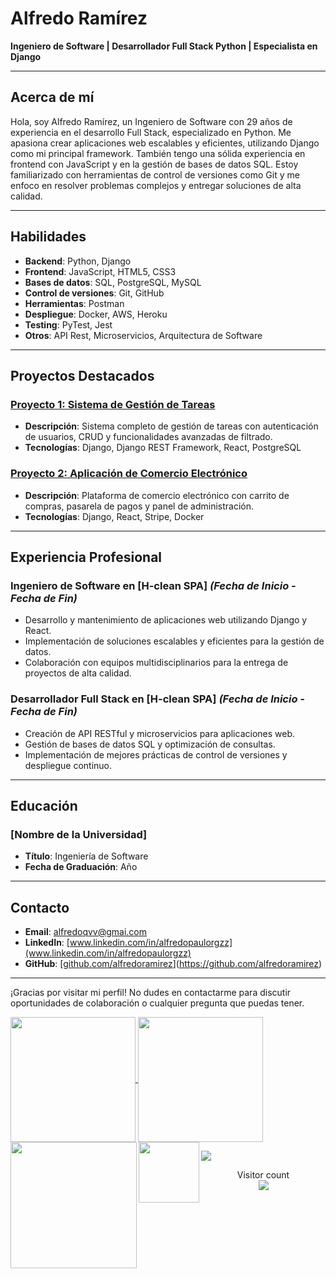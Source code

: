 # Alfredo Ramírez

**Ingeniero de Software | Desarrollador Full Stack Python | Especialista en Django**

---

## Acerca de mí

Hola, soy Alfredo Ramírez, un Ingeniero de Software con 29 años de experiencia en el desarrollo Full Stack, especializado en Python. Me apasiona crear aplicaciones web escalables y eficientes, utilizando Django como mi principal framework. También tengo una sólida experiencia en frontend con JavaScript y en la gestión de bases de datos SQL. Estoy familiarizado con herramientas de control de versiones como Git y me enfoco en resolver problemas complejos y entregar soluciones de alta calidad.

---

## Habilidades

- **Backend**: Python, Django
- **Frontend**: JavaScript, HTML5, CSS3
- **Bases de datos**: SQL, PostgreSQL, MySQL
- **Control de versiones**: Git, GitHub
- **Herramientas**: Postman
- **Despliegue**: Docker, AWS, Heroku
- **Testing**: PyTest, Jest
- **Otros**: API Rest, Microservicios, Arquitectura de Software

---

## Proyectos Destacados

### [Proyecto 1: Sistema de Gestión de Tareas](https://github.com/alfredoramirez/proyecto1)
- **Descripción**: Sistema completo de gestión de tareas con autenticación de usuarios, CRUD y funcionalidades avanzadas de filtrado.
- **Tecnologías**: Django, Django REST Framework, React, PostgreSQL

### [Proyecto 2: Aplicación de Comercio Electrónico](https://github.com/alfredoramirez/proyecto2)
- **Descripción**: Plataforma de comercio electrónico con carrito de compras, pasarela de pagos y panel de administración.
- **Tecnologías**: Django, React, Stripe, Docker

---

## Experiencia Profesional

### Ingeniero de Software en [H-clean SPA] _(Fecha de Inicio - Fecha de Fin)_
- Desarrollo y mantenimiento de aplicaciones web utilizando Django y React.
- Implementación de soluciones escalables y eficientes para la gestión de datos.
- Colaboración con equipos multidisciplinarios para la entrega de proyectos de alta calidad.

### Desarrollador Full Stack en [H-clean SPA] _(Fecha de Inicio - Fecha de Fin)_
- Creación de API RESTful y microservicios para aplicaciones web.
- Gestión de bases de datos SQL y optimización de consultas.
- Implementación de mejores prácticas de control de versiones y despliegue continuo.

---

## Educación

### [Nombre de la Universidad]
- **Título**: Ingeniería de Software
- **Fecha de Graduación**: Año

---

## Contacto

- **Email**: [alfredoqvv@gmai.com](alfredoqvv@gmai.comm)
- **LinkedIn**: [www.linkedin.com/in/alfredopaulorgzz](www.linkedin.com/in/alfredopaulorgzz)
- **GitHub**: [[github.com/alfredoramirez](https://github.com/Alfredo-Paulo)](https://github.com/alfredoramirez)

---

¡Gracias por visitar mi perfil! No dudes en contactarme para discutir oportunidades de colaboración o cualquier pregunta que puedas tener.

<a href="#">
  <img height=200 align="center" src="https://my-stats-43gk.vercel.app/api?username=blocage&show_icons=true&theme=radical&hide=contribs,issues&show=discussions_answered&rank_icon=github&include_all_commits=true&card_width=150" />
</a>
<a href="#">
  <img height=200 align="center" src="https://my-stats-43gk.vercel.app/api/top-langs/?username=blocage&hide=html,scss,css&langs_count=8&layout=compact&theme=radical&card_width=150" />
</a>

<img align="left" height=202 src="https://github-readme-streak-stats-git-main-davids-projects-ad77adcc.vercel.app/?user=blocage&theme=radical"/>
<img align="left" height=97 src="https://github-profile-trophy.vercel.app/?username=blocage&theme=radical&no-frame=true&title=Stars,Followers,Commits&column=-1"/>



<a href=#><img src="contributions.svg"></a>

<p align="center">
  Visitor count<br>
  <img src="https://profile-counter.glitch.me/_blocage/count.svg" />
</p>

